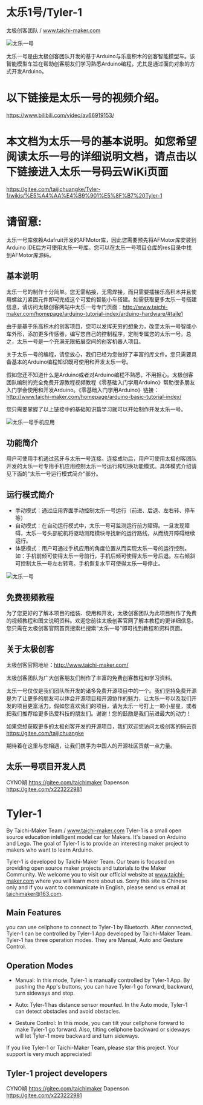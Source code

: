 太乐1号/Tyler-1
========
太极创客团队 / www.taichi-maker.com

![太乐一号](https://images.gitee.com/uploads/images/2019/0828/203931_742a3725_1726672.jpeg "Tyler-1")

太乐一号是由太极创客团队开发的基于Arduino与乐高积木的创客智能模型车。该智能模型车旨在帮助创客朋友们学习熟悉Arduino编程，尤其是通过面向对象的方式开发Arduino。

# 以下链接是太乐一号的视频介绍。

https://www.bilibili.com/video/av66919153/

# 本文档为太乐一号的基本说明。如您希望阅读太乐一号的详细说明文档，请点击以下链接进入太乐一号码云WiKi页面

https://gitee.com/taijichuangke/Tyler-1/wikis/%E5%A4%AA%E4%B9%901%E5%8F%B7%20Tyler-1

# 请留意:
太乐一号库依赖Adafruit开发的AFMotor库，因此您需要预先将AFMotor库安装到Arduino IDE后方可使用太乐一号库。您可以在太乐一号项目仓库的res目录中找到AFMotor库源码。

基本说明
--------
太乐一号的制作十分简单。您无需粘接，无需焊接，而只需要插接乐高积木并且使用螺丝刀紧固元件即可完成这个可爱的智能小车搭建。如需获取更多太乐一号搭建信息，请访问太极创客网站中太乐一号专门页面：http://www.taichi-maker.com/homepage/arduino-tutorial-index/arduino-hardware/#taile1

由于是基于乐高积木的创客项目，您可以发挥无穷的想象力，改变太乐一号智能小车外形，添加更多传感器，编写您自己的控制程序，定制专属您的太乐一号。总之，太乐一号是一个充满无限拓展空间的创客机器人项目。

关于太乐一号的编程，请您放心，我们已经为您做好了丰富的库文件。您只需要具备基本的Arduino编程知识既可使用和开发太乐一号。

假如您还不知道什么是Arduino或者对Arduino编程不熟悉，不用担心。太极创客团队编制的完全免费开源教程视频教程《零基础入门学用Arduino》帮助很多朋友入门学会使用和开发Arduino。《零基础入门学用Arduino》链接：http://www.taichi-maker.com/homepage/arduino-basic-tutorial-index/

您只需要掌握了以上链接中的基础知识篇学习就可以开始制作开发太乐一号。

![太乐一号手机应用](https://images.gitee.com/uploads/images/2019/0828/211234_75820568_1726672.jpeg "太乐一号手机应用")

功能简介
--------
用户可使用手机通过蓝牙与太乐一号连接。连接成功后，用户可使用太极创客团队开发的太乐一号专用手机应用控制太乐一号运行和切换功能模式。具体模式介绍请见下面的"太乐一号运行模式简介"部分。

运行模式简介
--------
- 手动模式：通过应用界面手动控制太乐一号运行（前进、后退、左右转、停车等）
- 自动模式：在自动运行模式中，太乐一号可监测运行前方障碍。一旦发现障碍，太乐一号头部舵机将驱动测距模块寻找新的运行路线，从而绕开障碍继续运行。
- 体感模式：用户可通过手机应用的角度位置从而实现太乐一号的运行控制。如：手机前倾可使得太乐一号前行，手机后倾可使得太乐一号后退。左右倾斜可控制太乐一号左右转弯。手机恢复水平可使得太乐一号停止。

![太乐一号](https://images.gitee.com/uploads/images/2019/0828/204251_cf4dd75e_1726672.jpeg "Tyle-1")

免费视频教程
--------
为了您更好的了解本项目的组装、使用和开发，太极创客团队为此项目制作了免费的视频教程和图文说明资料。欢迎您前往太极创客官网了解本教程的更详细信息。您只需在太极创客官网首页搜索栏搜索“太乐一号”即可找到教程和资料页面。

关于太极创客
--------
太极创客官网地址：http://www.taichi-maker.com/

太极创客团队为广大创客朋友们制作了丰富的免费创客教程和学习资料。

太乐一号仅仅是我们团队所开发的诸多免费开源项目中的一个。我们坚持免费开源是为了让更多的朋友可以体会开源项目和开源协作的魅力，让太乐一号以及我们开发的项目更富活力。假如您喜欢我们的项目，请为太乐一号打上一颗小星星，或者把我们推荐给更多热爱科技的朋友们。谢谢！您的鼓励是我们前进最大的动力！


如果您想获取更多的太极创客开发的开源项目，我们欢迎您访问太极创客的码云页 https://gitee.com/taijichuangke

期待着在这里与您相遇，让我们携手为中国人的开源社区贡献一点力量。

太乐一号项目开发人员
--------
CYNO朔	https://gitee.com/taichimaker
Dapenson   https://gitee.com/x223222981



Tyler-1
========
By Taichi-Maker Team / www.taichi-maker.com
Tyler-1 is a small open source education intelligent model car for Makers. It's based on Arduino and Lego. The goal of Tyler-1 is to provide an interesting maker project to makers who want to learn Arduino.

Tyler-1 is developed by Taichi-Maker Team. Our team is focused on providing open source maker projects and tutorials to the Maker Community. We welcome you to visit our official website at www.taichi-maker.com where you will learn more about us. Sorry this site is Chinese only and if you want to communicate in English, please send us email at taichimaker@163.com. 

Main Features
--------
you can use cellphone to connect to Tyler-1 by Bluetooth. After connected, Tyler-1 can be controlled by Tyler-1 App developed by Taichi-Maker Team. Tyler-1 has three operation modes. They are Manual, Auto and Gesture Control. 

Operation Modes
--------
- Manual: In this mode, Tyler-1 is manually controlled by Tyler-1 App. By pushing the App's buttons, you can have Tyler-1 go forward, backward, turn sideways and stop.

- Auto: Tyler-1 has distance sensor mounted. In the Auto mode, Tyler-1 can detect obstacles and avoid obstacles. 

- Gesture Control: In this mode, you can tilt your cellphone forward to make Tyler-1 go forward. Also, tilting cellphone backward or sideways will let Tyler-1 move backward and turn sideways.  

If you like Tyler-1 or Taichi-Maker Team, please star this project. Your support is very much appreciated!

Tyler-1 project developers
--------
CYNO朔	https://gitee.com/taichimaker
Dapenson   https://gitee.com/x223222981



